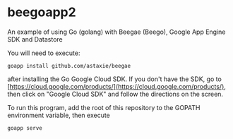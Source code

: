 beegoapp2
=========

An example of using Go (golang) with Beegae (Beego), Google App Engine SDK and Datastore 

You will need to execute:

<code>goapp install github.com/astaxie/beegae</code>

after installing the Go Google Cloud SDK. If you don't have the SDK, go to [https://cloud.google.com/products/](https://cloud.google.com/products/),
then click on "Google Cloud SDK" and follow the directions on the screen.

To run this program, add the root of this repository to the GOPATH environment variable, then execute

<code>goapp serve</code>
